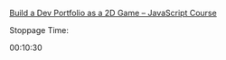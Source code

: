 [Build a Dev Portfolio as a 2D Game – JavaScript Course
](https://www.youtube.com/watch?v=wy_fSStEgMs)


Stoppage Time: 

00:10:30


